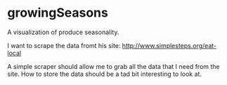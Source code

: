 # growingSeasons
A visualization of produce seasonality. 

I want to scrape the data fromt his site: http://www.simplesteps.org/eat-local

A simple scraper should allow me to grab all the data that I need from the site. How to store the data should be a tad bit interesting to look at. 
